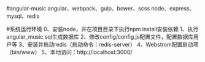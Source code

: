 #angular-music
angular、webpack、gulp、bower、scss
node、express、mysql、redis

#系统运行环境
0、安装node，并在项目目录下执行npm install安装依赖
1、执行angular_music.sql生成数据库
2、修改config/config.js配置文件，配置数据库用户等
3、安装并启动redis（启动命令：redis-server）
4、Webstrom配置启动项（bin/www）
5、本地访问：http://localhost:3000/
